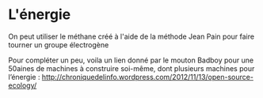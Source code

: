# L'énergie

On peut utiliser le méthane créé à l'aide de la méthode Jean Pain pour faire tourner un groupe électrogène

Pour compléter un peu, voila un lien donné par le mouton Badboy pour une 50aines de machines à construire soi-même, dont plusieurs machines pour l’énergie : http://chroniquedelinfo.wordpress.com/2012/11/13/open-source-ecology/

